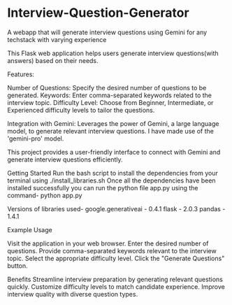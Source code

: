 # Interview-Question-Generator
A webapp that will generate interview questions using Gemini for any techstack with varying experience

This Flask web application helps users generate interview questions(with answers) based on their needs.

Features:

Number of Questions: Specify the desired number of questions to be generated.
Keywords: Enter comma-separated keywords related to the interview topic.
Difficulty Level: Choose from Beginner, Intermediate, or Experienced difficulty levels to tailor the questions.

Integration with Gemini: Leverages the power of Gemini, a large language model, to generate relevant interview questions. I have made use of the 'gemini-pro' model.

This project provides a user-friendly interface to connect with Gemini and generate interview questions efficiently.

Getting Started
Run the bash script to install the dependencies from your terminal using ./install_libraries.sh
Once all the dependencies have been installed successfully you can run the python file app.py using the command- python app.py

Versions of libraries used-
google.generativeai -  0.4.1
flask - 2.0.3
pandas - 1.4.1

Example Usage

Visit the application in your web browser.
Enter the desired number of questions.
Provide comma-separated keywords relevant to the interview topic.
Select the appropriate difficulty level.
Click the "Generate Questions" button.

Benefits
Streamline interview preparation by generating relevant questions quickly.
Customize difficulty levels to match candidate experience.
Improve interview quality with diverse question types.
